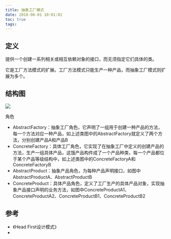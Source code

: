 ```yaml
---
title: 抽象工厂模式
date: 2018-06-01 10:01:01
toc: true
tags: 
---
```


## 定义

提供一个创建一系列相关或相互依赖对象的接口，而无须指定它们具体的类。

它是工厂方法模式的扩展。工厂方法模式只能生产一种产品，而抽象工厂模式则扩展为多个。

## 结构图

![](./1.png)


角色

- AbstractFactory：抽象工厂角色，它声明了一组用于创建一种产品的方法，每一个方法对应一种产品，如上述类图中的AbstractFactory就定义了两个方法，分别创建产品A和产品B
- ConcreteFactory：具体工厂角色，它实现了在抽象工厂中定义的创建产品的方法，生产一组具体产品，这饿产品构件成了一个产品种类，每一个产品都位于某个产品等级结构中，如上述类图中的ConcreteFactoryA和ConcreteFactoryB
- AbstractProduct：抽象产品角色，为每种产品声明接口，如图中AbstractProductA、AbstractProductB
- ConcreteProduct：具体产品角色，定义了工厂生产的具体产品对象，实现抽象产品接口声明的业务方法，如图中ConcreteProductA1、ConcreteProductA2、ConcreteProductB1、ConcreteProductB2







## 参考
- 《Head First设计模式》
- []()
